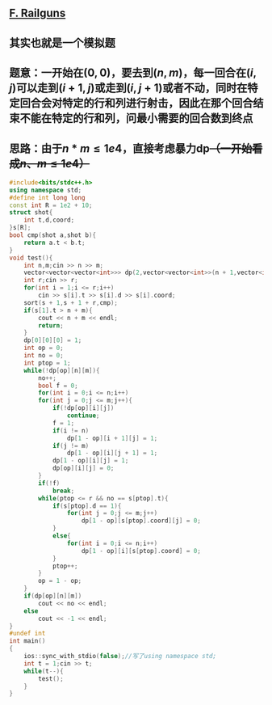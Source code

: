 ## [F. Railguns](https://codeforces.com/contest/1840/problem/F)

## 其实也就是一个模拟题

## 题意：一开始在$(0,0)$，要去到$(n,m)$，每一回合在$(i,j)$可以走到$(i+1,j)$或走到$(i,j+1)$或者不动，同时在特定回合会对特定的行和列进行射击，因此在那个回合结束不能在特定的行和列，问最小需要的回合数到终点

## 思路：由于$n*m\leq 1e4$，直接考虑暴力dp~~（一开始看成$n、m\leq 1e4$）~~

```C++
#include<bits/stdc++.h>
using namespace std;
#define int long long
const int R = 1e2 + 10;
struct shot{
	int t,d,coord;
}s[R];
bool cmp(shot a,shot b){
	return a.t < b.t;
}
void test(){
	int n,m;cin >> n >> m;
	vector<vector<vector<int>>> dp(2,vector<vector<int>>(n + 1,vector<int> (m + 1,0)));
	int r;cin >> r;
	for(int i = 1;i <= r;i++)
		cin >> s[i].t >> s[i].d >> s[i].coord;
	sort(s + 1,s + 1 + r,cmp);
	if(s[1].t > n + m){
		cout << n + m << endl;
		return;
	}
	dp[0][0][0] = 1;
	int op = 0;
	int no = 0;
	int ptop = 1;
	while(!dp[op][n][m]){
		no++;
		bool f = 0;
		for(int i = 0;i <= n;i++)
		for(int j = 0;j <= m;j++){
			if(!dp[op][i][j])
				continue;
			f = 1;
			if(i != n)
				dp[1 - op][i + 1][j] = 1;
			if(j != m)
				dp[1 - op][i][j + 1] = 1;
			dp[1 - op][i][j] = 1;
			dp[op][i][j] = 0;
		}
		if(!f)
			break;
		while(ptop <= r && no == s[ptop].t){
			if(s[ptop].d == 1){
				for(int j = 0;j <= m;j++)
					dp[1 - op][s[ptop].coord][j] = 0;
			}
			else{
				for(int i = 0;i <= n;i++)
					dp[1 - op][i][s[ptop].coord] = 0;
			}
			ptop++;
		}
		op = 1 - op;
	}
	if(dp[op][n][m])
		cout << no << endl;
	else
		cout << -1 << endl;
}
#undef int
int main()
{
	ios::sync_with_stdio(false);//写了using namespace std;
	int t = 1;cin >> t;
	while(t--){
		test();
	}
}
```
